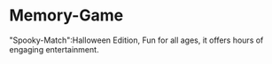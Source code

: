 # Memory-Game
"Spooky-Match":Halloween Edition, Fun for all ages, it offers hours of engaging entertainment.
